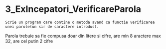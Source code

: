 # 3_ExIncepatori_VerificareParola
	Scrie un program care contine o metoda avand ca functie verificarea unei parole(un sir de caractere introdus).
  Parola trebuie sa fie compusa doar din litere si cifre, are min 8 aractere max 32, are cel putin 2 cifre
